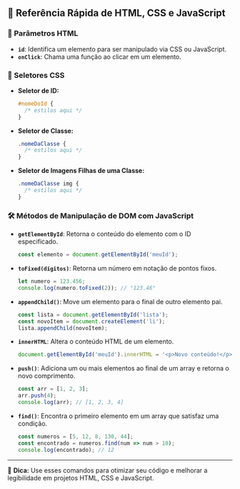 ## 📄 Referência Rápida de HTML, CSS e JavaScript

### 🚀 Parâmetros HTML

- **`id`**: Identifica um elemento para ser manipulado via CSS ou JavaScript.
- **`onClick`**: Chama uma função ao clicar em um elemento.

### 🎨 Seletores CSS

- **Seletor de ID:**
  ```css
  #nomeDoId {
    /* estilos aqui */
  }
  ```
  
- **Seletor de Classe:**
  ```css
  .nomeDaClasse {
    /* estilos aqui */
  }
  ```

- **Seletor de Imagens Filhas de uma Classe:**
  ```css
  .nomeDaClasse img {
    /* estilos aqui */
  }
  ```

### 🛠️ Métodos de Manipulação de DOM com JavaScript

- **`getElementById`**: Retorna o conteúdo do elemento com o ID especificado.
  ```javascript
  const elemento = document.getElementById('meuId');
  ```

- **`toFixed(dígitos)`**: Retorna um número em notação de pontos fixos.
  ```javascript
  let numero = 123.456;
  console.log(numero.toFixed(2)); // "123.46"
  ```

- **`appendChild()`**: Move um elemento para o final de outro elemento pai.
  ```javascript
  const lista = document.getElementById('lista');
  const novoItem = document.createElement('li');
  lista.appendChild(novoItem);
  ```

- **`innerHTML`**: Altera o conteúdo HTML de um elemento.
  ```javascript
  document.getElementById('meuId').innerHTML = '<p>Novo conteúdo!</p>';
  ```

- **`push()`**: Adiciona um ou mais elementos ao final de um array e retorna o novo comprimento.
  ```javascript
  const arr = [1, 2, 3];
  arr.push(4);
  console.log(arr); // [1, 2, 3, 4]
  ```

- **`find()`**: Encontra o primeiro elemento em um array que satisfaz uma condição.
  ```javascript
  const numeros = [5, 12, 8, 130, 44];
  const encontrado = numeros.find(num => num > 10);
  console.log(encontrado); // 12
  ```

---

📌 **Dica:** Use esses comandos para otimizar seu código e melhorar a legibilidade em projetos HTML, CSS e JavaScript.

